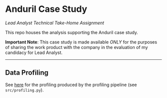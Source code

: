 # Anduril Case Study

_Lead Analyst Technical Take-Home Assignment_

This repo houses the analysis supporting the Anduril case study.

**Important Note**: This case study is made available *ONLY* for the purposes of sharing the work product with the company in the evaluation of my candidacy for Lead Analyst. 

---

## Data Profiling

See [here](https://storage.googleapis.com/anduril-case-study/index.html) for the profiling produced by the profiling pipeline (see `src/profiling.py`).
